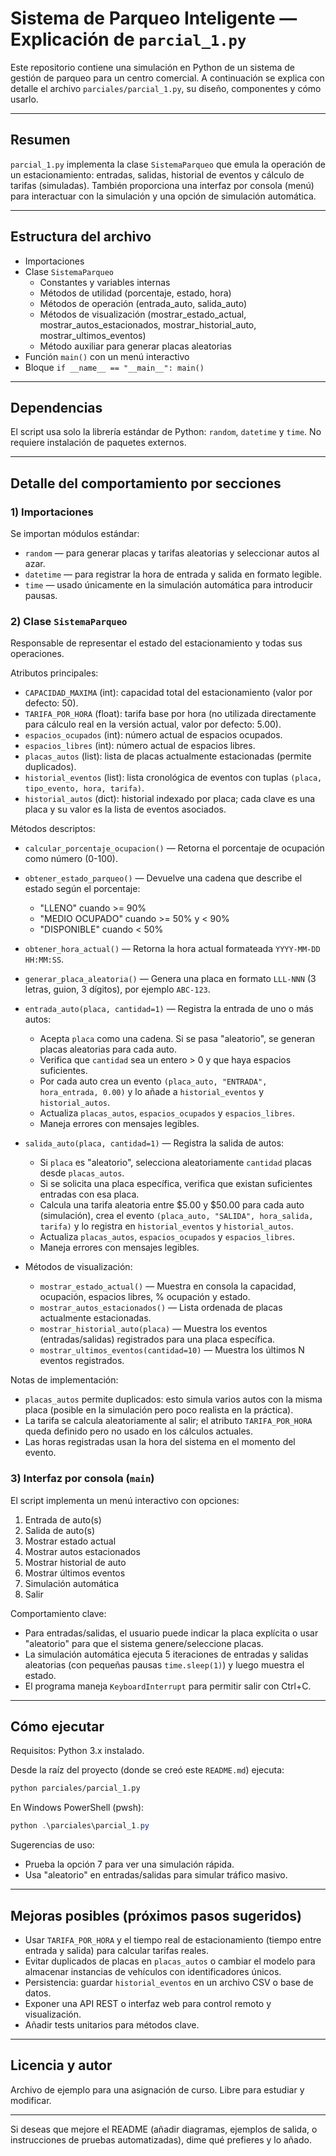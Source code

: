 # Sistema de Parqueo Inteligente — Explicación de `parcial_1.py`

Este repositorio contiene una simulación en Python de un sistema de gestión de parqueo para un centro comercial. A continuación se explica con detalle el archivo `parciales/parcial_1.py`, su diseño, componentes y cómo usarlo.

---

## Resumen

`parcial_1.py` implementa la clase `SistemaParqueo` que emula la operación de un estacionamiento: entradas, salidas, historial de eventos y cálculo de tarifas (simuladas). También proporciona una interfaz por consola (menú) para interactuar con la simulación y una opción de simulación automática.

---

## Estructura del archivo

- Importaciones
- Clase `SistemaParqueo`
  - Constantes y variables internas
  - Métodos de utilidad (porcentaje, estado, hora)
  - Métodos de operación (entrada_auto, salida_auto)
  - Métodos de visualización (mostrar_estado_actual, mostrar_autos_estacionados, mostrar_historial_auto, mostrar_ultimos_eventos)
  - Método auxiliar para generar placas aleatorias
- Función `main()` con un menú interactivo
- Bloque `if __name__ == "__main__": main()`

---

## Dependencias

El script usa solo la librería estándar de Python: `random`, `datetime` y `time`. No requiere instalación de paquetes externos.

---

## Detalle del comportamiento por secciones

### 1) Importaciones

Se importan módulos estándar:

- `random` — para generar placas y tarifas aleatorias y seleccionar autos al azar.
- `datetime` — para registrar la hora de entrada y salida en formato legible.
- `time` — usado únicamente en la simulación automática para introducir pausas.

### 2) Clase `SistemaParqueo`

Responsable de representar el estado del estacionamiento y todas sus operaciones.

Atributos principales:

- `CAPACIDAD_MAXIMA` (int): capacidad total del estacionamiento (valor por defecto: 50).
- `TARIFA_POR_HORA` (float): tarifa base por hora (no utilizada directamente para cálculo real en la versión actual, valor por defecto: 5.00).
- `espacios_ocupados` (int): número actual de espacios ocupados.
- `espacios_libres` (int): número actual de espacios libres.
- `placas_autos` (list): lista de placas actualmente estacionadas (permite duplicados).
- `historial_eventos` (list): lista cronológica de eventos con tuplas `(placa, tipo_evento, hora, tarifa)`.
- `historial_autos` (dict): historial indexado por placa; cada clave es una placa y su valor es la lista de eventos asociados.

Métodos descriptos:

- `calcular_porcentaje_ocupacion()` — Retorna el porcentaje de ocupación como número (0-100).

- `obtener_estado_parqueo()` — Devuelve una cadena que describe el estado según el porcentaje:

  - "LLENO" cuando >= 90%
  - "MEDIO OCUPADO" cuando >= 50% y < 90%
  - "DISPONIBLE" cuando < 50%

- `obtener_hora_actual()` — Retorna la hora actual formateada `YYYY-MM-DD HH:MM:SS`.

- `generar_placa_aleatoria()` — Genera una placa en formato `LLL-NNN` (3 letras, guion, 3 dígitos), por ejemplo `ABC-123`.

- `entrada_auto(placa, cantidad=1)` — Registra la entrada de uno o más autos:

  - Acepta `placa` como una cadena. Si se pasa "aleatorio", se generan placas aleatorias para cada auto.
  - Verifica que `cantidad` sea un entero > 0 y que haya espacios suficientes.
  - Por cada auto crea un evento `(placa_auto, "ENTRADA", hora_entrada, 0.00)` y lo añade a `historial_eventos` y `historial_autos`.
  - Actualiza `placas_autos`, `espacios_ocupados` y `espacios_libres`.
  - Maneja errores con mensajes legibles.

- `salida_auto(placa, cantidad=1)` — Registra la salida de autos:

  - Si `placa` es "aleatorio", selecciona aleatoriamente `cantidad` placas desde `placas_autos`.
  - Si se solicita una placa específica, verifica que existan suficientes entradas con esa placa.
  - Calcula una tarifa aleatoria entre $5.00 y $50.00 para cada auto (simulación), crea el evento `(placa_auto, "SALIDA", hora_salida, tarifa)` y lo registra en `historial_eventos` y `historial_autos`.
  - Actualiza `placas_autos`, `espacios_ocupados` y `espacios_libres`.
  - Maneja errores con mensajes legibles.

- Métodos de visualización:
  - `mostrar_estado_actual()` — Muestra en consola la capacidad, ocupación, espacios libres, % ocupación y estado.
  - `mostrar_autos_estacionados()` — Lista ordenada de placas actualmente estacionadas.
  - `mostrar_historial_auto(placa)` — Muestra los eventos (entradas/salidas) registrados para una placa específica.
  - `mostrar_ultimos_eventos(cantidad=10)` — Muestra los últimos N eventos registrados.

Notas de implementación:

- `placas_autos` permite duplicados: esto simula varios autos con la misma placa (posible en la simulación pero poco realista en la práctica).
- La tarifa se calcula aleatoriamente al salir; el atributo `TARIFA_POR_HORA` queda definido pero no usado en los cálculos actuales.
- Las horas registradas usan la hora del sistema en el momento del evento.

### 3) Interfaz por consola (`main`)

El script implementa un menú interactivo con opciones:

1. Entrada de auto(s)
2. Salida de auto(s)
3. Mostrar estado actual
4. Mostrar autos estacionados
5. Mostrar historial de auto
6. Mostrar últimos eventos
7. Simulación automática
8. Salir

Comportamiento clave:

- Para entradas/salidas, el usuario puede indicar la placa explícita o usar "aleatorio" para que el sistema genere/seleccione placas.
- La simulación automática ejecuta 5 iteraciones de entradas y salidas aleatorias (con pequeñas pausas `time.sleep(1)`) y luego muestra el estado.
- El programa maneja `KeyboardInterrupt` para permitir salir con Ctrl+C.

---

## Cómo ejecutar

Requisitos: Python 3.x instalado.

Desde la raíz del proyecto (donde se creó este `README.md`) ejecuta:

```bash
python parciales/parcial_1.py
```

En Windows PowerShell (pwsh):

```powershell
python .\parciales\parcial_1.py
```

Sugerencias de uso:

- Prueba la opción 7 para ver una simulación rápida.
- Usa "aleatorio" en entradas/salidas para simular tráfico masivo.

---

## Mejoras posibles (próximos pasos sugeridos)

- Usar `TARIFA_POR_HORA` y el tiempo real de estacionamiento (tiempo entre entrada y salida) para calcular tarifas reales.
- Evitar duplicados de placas en `placas_autos` o cambiar el modelo para almacenar instancias de vehículos con identificadores únicos.
- Persistencia: guardar `historial_eventos` en un archivo CSV o base de datos.
- Exponer una API REST o interfaz web para control remoto y visualización.
- Añadir tests unitarios para métodos clave.

---

## Licencia y autor

Archivo de ejemplo para una asignación de curso. Libre para estudiar y modificar.

---

Si deseas que mejore el README (añadir diagramas, ejemplos de salida, o instrucciones de pruebas automatizadas), dime qué prefieres y lo añado.
